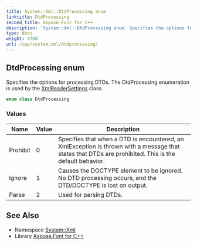 ```yaml
---
title: System::Xml::DtdProcessing enum
linktitle: DtdProcessing
second_title: Aspose.Font for C++
description: 'System::Xml::DtdProcessing enum. Specifies the options for processing DTDs. The DtdProcessing enumeration is used by the XmlReaderSettings class in C++.'
type: docs
weight: 4700
url: /cpp/system.xml/dtdprocessing/
---
```

## DtdProcessing enum


Specifies the options for processing DTDs. The DtdProcessing enumeration is used by the [XmlReaderSettings](../xmlreadersettings/) class.

```cpp
enum class DtdProcessing
```

### Values

| Name | Value | Description |
| --- | --- | --- |
| Prohibit | 0 | Specifies that when a DTD is encountered, an XmlException is thrown with a message that states that DTDs are prohibited. This is the default behavior. |
| Ignore | 1 | Causes the DOCTYPE element to be ignored. No DTD processing occurs, and the DTD/DOCTYPE is lost on output. |
| Parse | 2 | Used for parsing DTDs. |

## See Also

* Namespace [System::Xml](../)
* Library [Aspose.Font for C++](../../)
